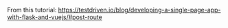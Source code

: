 From this tutorial: https://testdriven.io/blog/developing-a-single-page-app-with-flask-and-vuejs/#post-route
